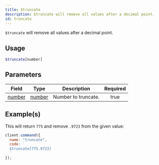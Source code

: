 ```yaml
---
title: $truncate
description: $truncate will remove all values after a decimal point.
id: truncate
---
```


`$truncate` will remove all values after a decimal point.

## Usage

```php
$truncate[number]
```

## Parameters

| Field                                                                                             | Type                                                                                              | Description         | Required |
| ------------------------------------------------------------------------------------------------- | ------------------------------------------------------------------------------------------------- | ------------------- | :------: |
| [number](https://developer.mozilla.org/en-US/docs/Web/JavaScript/Reference/Global_Objects/Number) | [number](https://developer.mozilla.org/en-US/docs/Web/JavaScript/Reference/Global_Objects/Number) | Number to truncate. |   true   |

## Example(s)

This will return `775` and remove `.9723` from the given value:

```javascript
client.command({
  name: "truncate",
  code: `
  $truncate[775.9723]
  `
});
```
